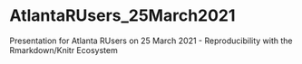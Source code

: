 # AtlantaRUsers_25March2021
Presentation for Atlanta RUsers on 25 March 2021 - Reproducibility with the Rmarkdown/Knitr Ecosystem
